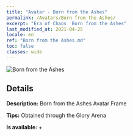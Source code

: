 ```yaml
---
title: "Avatar - Born from the Ashes"
permalink: /Avatars/Born from the Ashes/
excerpt: "Era of Chaos  Born from the Ashes"
last_modified_at: 2021-04-25
locale: en
ref: "Born from the Ashes.md"
toc: false
classes: wide
---
```

 ![Born from the Ashes](/images/a/avatarFrame_76.png)

## Details

 **Description:** Born from the Ashes Avatar Frame 

 **Tips:** Obtained through the Glory Arena 

 **Is available:**  + 

